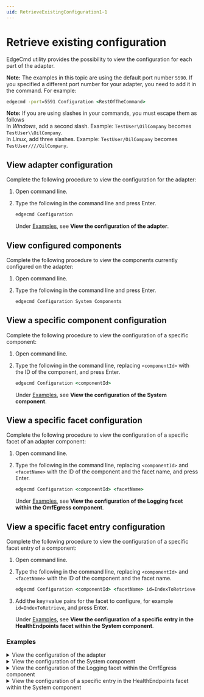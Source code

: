```yaml
---
uid: RetrieveExistingConfiguration1-1
---
```


# Retrieve existing configuration

EdgeCmd utility provides the possibility to view the configuration for each part of the adapter.

**Note:** The examples in this topic are using the default port number `5590`. If you specified a different port number for your adapter, you need to add it in the command. For example:

```cmd
edgecmd -port=5591 Configuration <RestOfTheCommand>
```

**Note:** If you are using slashes in your commands, you must escape them as follows<br> 
In *Windows*, add a second slash. Example: `TestUser\OilCompany` becomes `TestUser\\OilCompany`.<br>
In *Linux*, add three slashes. Example: `TestUser/OilCompany` becomes `TestUser////OilCompany`.

## View adapter configuration

Complete the following procedure to view the configuration for the adapter:

1. Open command line.
2. Type the following in the command line and press Enter.

   ```cmd
   edgecmd Configuration
   ```
  
   Under [Examples](#examples), see **View the configuration of the adapter**.
  
## View configured components

Complete the following procedure to view the components currently configured on the adapter:

1. Open command line.
2. Type the following in the command line and press Enter.

   ```cmd
   edgecmd Configuration System Components
   ```
  
## View a specific component configuration

Complete the following procedure to view the configuration of a specific component:

1. Open command line.
2. Type the following in the command line, replacing `<componentId>` with the ID of the component, and press Enter.

   ```cmd
   edgecmd Configuration <componentId>
   ```
  
   Under [Examples](#examples), see **View the configuration of the System component**.

## View a specific facet configuration

Complete the following procedure to view the configuration of a specific facet of an adapter component:

1. Open command line.
2. Type the following in the command line, replacing `<componentId>` and `<facetName>` with the ID of the component and the facet name, and press Enter.

   ```cmd
   edgecmd Configuration <componentId> <facetName>
   ```
  
   Under [Examples](#examples), see **View the configuration of the Logging facet within the OmfEgress component**.
  
## View a specific facet entry configuration

Complete the following procedure to view the configuration of a specific facet entry of a component:

1. Open command line.
2. Type the following in the command line, replacing `<componentId>` and `<facetName>` with the ID of the component and the facet name.

   ```cmd
   edgecmd Configuration <componentId> <facetName> id=IndexToRetrieve
   ```

3. Add the key=value pairs for the facet to configure, for example `id=IndexToRetrieve`, and press Enter.

   Under [Examples](#examples), see **View the configuration of a specific entry in the HealthEndpoints facet within the System component**.

### Examples

<details>
    <summary>View the configuration of the adapter</summary>
    <pre>

      edgecmd Configuration
      {
        "System": {
          "Logging": {
            "logLevel": "Information",
            "logFileSizeLimitBytes": 34636833,
            "logFileCountLimit": 31
          },
          "HealthEndpoints": [],
          "Diagnostics": {
            "enableDiagnostics": true
          },
          "Components": [
            {
              "componentId": "Modbus1",
              "componentType": "Modbus"
            },
            {
              "componentId": "Egress",
              "componentType": "OmfEgress"
            }
          ],
          "Buffering": {
            "bufferLocation": "C:/ProgramData/OSIsoft/Adapters/Modbus/Modbus/Buffers",
            "maxBufferSizeMB": -1,
            "enableBuffering": true
          }
        },
        "Modbus1": {
          "Logging": {
            "logLevel": "Information",
            "logFileSizeLimitBytes": 34636833,
            "logFileCountLimit": 31
          },
          "DataSource": {},
          "DataSelection": []
        },
        "OmfEgress": {
          "Logging": {
            "logLevel": "Information",
            "logFileSizeLimitBytes": 34636833,
            "logFileCountLimit": 31
          },
          "DataEndpoints": [],
          "Buffering": {
            "onDiskBufferLocation": "C:/ProgramData/OSIsoft/Adapters/Modbus/Modbus/Buffers",
            "onDiskMaxBufferSizeMB": -1
          }
        }
      }

 </pre>
</details>

<details>
    <summary>View the configuration of the System component</summary>
    <pre>

    edgecmd Configuration System
    {
      "Logging": {
        "logLevel": "Information",
        "logFileSizeLimitBytes": 34636833,
        "logFileCountLimit": 31
      },
      "HealthEndpoints": [],
      "Diagnostics": {
        "enableDiagnostics": true
      },
      "Components": [
        {
          "componentId": "Modbus1",
          "componentType": "Modbus"
        },
        {
          "componentId": "Egress",
          "componentType": "OmfEgress"
        }
      ],
      "Buffering": {
        "bufferLocation": "C:/ProgramData/OSIsoft/Adapters/Modbus/Modbus/Buffers",
        "maxBufferSizeMB": -1,
        "enableBuffering": true
      }
    }

 </pre>
</details>

<details>
    <summary>View the configuration of the Logging facet within the OmfEgress component</summary>
    <pre>

      edgecmd Configuration OmfEgress Logging
      {
        "logLevel": "Information",
        "logFileSizeLimitBytes": 34636833,
        "logFileCountLimit": 31
      }

 </pre>
</details>

<details>
    <summary>View the configuration of a specific entry in the HealthEndpoints facet within the System component</summary>
    <pre>

      edgecmd Configuration System HealthEndpoints id=Endpoint_1
      {
        "id": "Endpoint_1",
        "endpoint": "https://localhost:5821",
        "userName": "user_54",
        "password": "***************",
        "clientId": null,
        "clientSecret": null,
        "tokenEndpoint": null,
        "validateEndpointCertificate": true
      }

 </pre>
</details>
